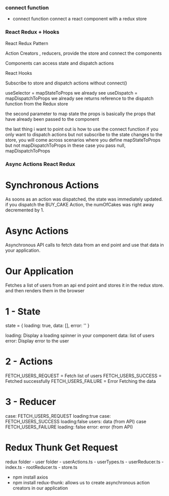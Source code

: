### connect function

- connect function connect a react component with a redux store

### React Redux + Hooks

React Redux Pattern

Action Creators , reducers, provide the store and connect the components

Components can access state and dispatch actions

React Hooks 

Subscribe to store and dispatch actions without connect()

useSelector = mapStateToProps we already see
useDispatch = mapDispatchToProps we already see returns reference to the dispatch function from the Redux store

the second parameter to map state the props is basically the props that have already been passed to the component 

the last thing i want to point out is how to use the connect function if you only want to dispatch actions but not subscribe to the state changes 
to the store, you will come across scenarios where you define mapStateToProps but not mapDispatchToProps in these case you pass null, mapDispatchToProps

### Async Actions React Redux

# Synchronous Actions 

As soons as an action was dispatched, the state was immediately updated.
if you dispatch the BUY_CAKE Action, the numOfCakes was right away decremented by 1.

# Async Actions 

Asynchronous API calls to fetch data from an end point and use that data in your application.

# Our Application 

Fetches a list of users from an api end point and stores it in the redux store.
and then renders them in the browser

# 1 - State

state = {
    loading: true,
    data: [],
    error: ''
}

loading: Display a loading spinner in your component
data: list of users
error: Display error to the user

# 2 - Actions 

FETCH_USERS_REQUEST = Fetch list of users
FETCH_USERS_SUCCESS = Fetched successfully
FETCH_USERS_FAILURE = Error Fetching the data

# 3 - Reducer

case: FETCH_USERS_REQUEST
      loading:true
case: FETCH_USERS_SUCCESS
      loading:false
      users: data (from API)
case  FETCH_USERS_FAILURE
      loading: false
      error: error (from API)

# Redux Thunk Get Request 

redux folder 
    - user folder
      - userActions.ts
      - userTypes.ts
      - userReducer.ts
    - index.ts
    - rootReducer.ts
    - store.ts

- npm install axios 
- npm install redux-thunk: allows us to create asynchronous action creators in our application 